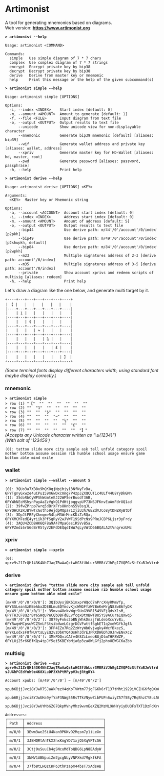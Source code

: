 # Artimonist
A tool for generating mnemonics based on diagrams.  
Web version: **<https://www.artimonist.org>**

**`> artimonist --help`**
``` shell
Usage: artimonist <COMMAND>

Commands:
  simple   Use simple diagram of 7 * 7 chars
  complex  Use complex diagram of 7 * 7 strings
  encrypt  Encrypt private key by bip38
  decrypt  Decrypt private key by bip38
  derive   Derive from master key or mnemonic
  help     Print this message or the help of the given subcommand(s)
```
**`> artimonist simple --help`**
``` shell
Usage: artimonist simple [OPTIONS]

Options:
  -i, --index <INDEX>    Start index [default: 0]
  -m, --amount <AMOUNT>  Amount to generate [default: 1]
  -f, --file <FILE>      Input diagram from text file
  -o, --output <OUTPUT>  Output results to text file
      --unicode          Show unicode view for non-displayable character
      --mnemonic         Generate bip39 mnemonic [default] [aliases: bip39]
      --wif              Generate wallet address and private key [aliases: wallet, address]
      --xpriv            Generate master key for HD-Wallet [aliases: hd, master, root]
      --pwd              Generate password [aliases: password, passphrase]
  -h, --help             Print help
```
**`> artimonist derive --help`**
``` shell
Usage: artimonist derive [OPTIONS] <KEY>

Arguments:
  <KEY>  Master key or Mnemonic string

Options:
  -a, --account <ACCOUNT>  Account start index [default: 0]
  -i, --index <INDEX>      Address start index [default: 0]
  -m, --amount <AMOUNT>    Amount of address [default: 5]
  -o, --output <OUTPUT>    Output results to text file
      --bip44              Use derive path: m/44'/0'/account'/0/index' [p2pkh]
      --bip49              Use derive path: m/49'/0'/account'/0/index' [p2shwpkh, default]
      --bip84              Use derive path: m/84'/0'/account'/0/index' [p2wpkh]
      --m23                Multiple signatures address of 2-3 [derive path: account'/0/index]
      --m35                Multiple signatures address of 3-5 [derive path: account'/0/index]
      --private            Show account xprivs and redeem scripts of multisig [aliases: redeem]
  -h, --help               Print help
```

Let's draw a diagram like the one below, and generate multi target by it.
```
+----+---+---+---+---+---+----+
| 【 |   |   |   |   |   |    |
|----+---+---+---+---+---+----|
|    | 1 |   |   |   |   |    |
|----+---+---+---+---+---+----|
|    |   | $ |   |   |   |    |
|----+---+---+---+---+---+----|
|    |   |   | ≈ |   |   |    |
|----+---+---+---+---+---+----|
|    |   |   |   | ⅞ |   |    |
|----+---+---+---+---+---+----|
|    |   |   |   |   | £ |    |
|----+---+---+---+---+---+----|
|    |   |   |   |   |   | 】 |
+----+---+---+---+---+---+----+
```
_(Some terminal fonts display different characters width, using standard font maybe display correctly.)_

### mnemonic
**`> artimonist simple`**  
`> row (1) "【"  ""  ""  ""  ""  ""  ""`  
`> row (2) ""  "1"  ""  ""  ""  ""  ""`  
`> row (3) ""  ""  "$"  ""  ""  ""  ""`  
`> row (4) ""  ""  ""  "≈"  ""  ""  ""`  
`> row (5) ""  ""  ""  ""  "⅞"  ""  ""`  
`> row (6) ""  ""  ""  ""  ""  "£"  ""`  
`> row (7) ""  ""  ""  ""  ""  ""  "】"`  
_(Accepts any Unicode character written as "\u{1234}")_  
_(With salt of '123456')_  
``` shell
(0): tattoo slide more city sample ask tell unfold category spoil mother bottom assume session rib humble school usage ensure game bottom able mind exile
```

### wallet
**`> artimonist simple --wallet --amount 5`**  
``` shell
(0): 3QUo3a7XB8u9hQK8qjNpjbjy13NfNyFvBa, 6PYTgnyGxwze4uCPu159m6wDxcmng7P4zpJZXQCUT1c4ULf44U8YyDkGMn
(1): 35doRbCyWPShWdmteEJ22WF5erBuodf36B, 6PYWhNEcMShynPayAaZzVgkQ1PdHtjoqgvpUP73NSJFKnvEuAmFdrUQ1ad
(2): 39fwZPrpp7wrq5dBrXFYs8HnbnS5V8sgJL, 6PYQHCK2RJBYwTxGoth59ejdpMQpa71zjiU3A76EZdVJCo8ytDHZRyBtDf
(3): 3DpJtFBEyXknqme54LpM3WrMncKDiZzRQx, 6PYXMCM7edE4yriik3PfSgRyV2wJVWF19SdPcNs9PReJCBP6Ljsr3yFrdy
(4): 3AQU4ZCDBHK6QFBa9A47MpaCesiRSVvB5a, 6PYPZmdi6rG6dBrR5tyV2EPdDEQqd1WW7qLyVWtD66BQALA2tVnqrezUMc
``` 

### xpriv
**`> artimonist simple --xpriv`**  
``` shell
(0): xprv9s21ZrQH143K4NhZJaqTRwAaQztwHG3fUbLur3MBRiVJhEg1ZVQPGzStfYaBJnVtrdsJUGhPCEdYnh9e4K8XLuDP3XhPtMFypV3ujRtgRY4
```
### derive
**`> artimonist derive "tattoo slide more city sample ask tell unfold category spoil mother bottom assume session rib humble school usage ensure game bottom able mind exile"`**  
``` shell
[m/49'/0'/0'/0/0']: 3Q1bUyxjBK61mxprWQcC7nPrcXHyRMmVfp, 6PYSSLeanSzKBeAbxZDEBLmuSQYmcvKjcWNGFfzW7BnKeMrgN8Zw86fyDX
[m/49'/0'/0'/0/1']: 35mva48ekvWgt9UoG9VR1549VFjQdvX1sM, 6PYTH3CF8Q2rBr6SWqUPeCQbDBFdELvfcqxDtmBwT8U5YS9ACura1QXwq5
[m/49'/0'/0'/0/2']: 3879yFnks2bBNjWhkDmzjfWLdebXcuYv8i, 6PYRwqmMCpsuWCZ5nLFStsibdweLGzgrDGVFwttfSgkET1q2xeWGfkJgfA
[m/49'/0'/0'/0/3']: 3FP4EZo7Rq2ZzWryWb6vjwgky4WcfBkezS, 6PYKLodxsF8fNUrtsLyEQ2vzDbKYQ4QsHh3drEJPRXDW6Dh39JnwENvXcZ
[m/49'/0'/0'/0/4']: 3MkPDQviCAfv4KSZiLmeoBUjDtmTHF8WZF, 6PYLUj25r6KBfKQs4tpJY5ei5KBEYbMja6p3za8WLGfj2phoUEWGC6aZbb
```

### multisig
**`> artimonist derive --m23 xprv9s21ZrQH143K4NhZJaqTRwAaQztwHG3fUbLur3MBRiVJhEg1ZVQPGzStfYaBJnVtrdsJUGhPCEdYnh9e4K8XLuDP3XhPtMFypV3ujRtgRY4`**  
``` shell
Account xpubs: [m/49'/0'/0'] ~ [m/49'/0'/2']
  xpub6BjjJvci8YJwRTSJaWkPezV4qKoTVWtm77jgFG6k6rT137tMht1929iVCZHGKfgQXo865wuswijs7vMqzV9s4hGPK6u8pj8ckeipS9ULPxm
  xpub6BjjJvci8YJwUHa9yfYaF3NWg55RsTTkVNywZibPUPn6wiyZ57f5By7RqBhzCY8uL5GQfYatikaVLqyK8DUgi5ZrcGfLJaKraG8uXme82uq
  xpub6BjjJvci8YJwUYMbGZG7QkpMVnyMhz9wvmEeXZQ2MzML9WHYyiyDUQFsTXT1DzFdXroLXYfhtSJy9m6n9J5Ye66GyTPgcLgnJU1i54He8f9

Addresses:
┌───────┬────────────────────────────────────┐
│ Path  │ Address                            │
╞═══════╪════════════════════════════════════╡
│ m/0/0 │ 3Ewm3we2SiU4Nan9PKKvD2Mqsm7y1iLeXn │
├───────┼────────────────────────────────────┤
│ m/0/1 │ 3JBHQRtAnTkX2hxKmgYD71xjQ5XqVPTcS6 │
├───────┼────────────────────────────────────┤
│ m/0/2 │ 3Ctj9uSuuCb4gSNcuMdToQBG6LpN8EAdyW │
├───────┼────────────────────────────────────┤
│ m/0/3 │ 3NMV1ABNpuiZm7gcgNLyVNPXkd7MgkfkFA │
├───────┼────────────────────────────────────┤
│ m/0/4 │ 37fb8tLHQzCKPo3thPzapm44bsT7xAdsAB │
└───────┴────────────────────────────────────┘
```